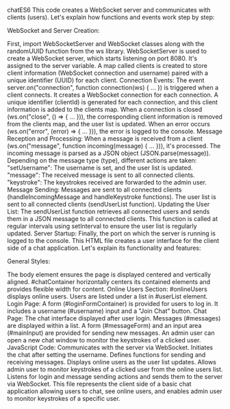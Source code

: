 chatES6
This code creates a WebSocket server and communicates with clients (users). Let's explain how functions and events work step by step:

WebSocket and Server Creation:

First, import WebSocketServer and WebSocket classes along with the randomUUID function from the ws library.
WebSocketServer is used to create a WebSocket server, which starts listening on port 8080. It's assigned to the server variable.
A map called clients is created to store client information (WebSocket connection and username) paired with a unique identifier (UUID) for each client.
Connection Events:
The event server.on("connection", function connection(ws) { ... }) is triggered when a client connects. It creates a WebSocket connection for each connection.
A unique identifier (clientId) is generated for each connection, and this client information is added to the clients map.
When a connection is closed (ws.on("close", () => { ... })), the corresponding client information is removed from the clients map, and the user list is updated.
When an error occurs (ws.on("error", (error) => { ... })), the error is logged to the console.
Message Reception and Processing:
When a message is received from a client (ws.on("message", function incoming(message) { ... })), it's processed.
The incoming message is parsed as a JSON object (JSON.parse(message)).
Depending on the message type (type), different actions are taken:
"setUsername": The username is set, and the user list is updated.
"message": The received message is sent to all connected clients.
"keystroke": The keystrokes received are forwarded to the admin user.
Message Sending:
Messages are sent to all connected clients (handleIncomingMessage and handleKeystroke functions).
The user list is sent to all connected clients (sendUserList function).
Updating the User List:
The sendUserList function retrieves all connected users and sends them in a JSON message to all connected clients.
This function is called at regular intervals using setInterval to ensure the user list is regularly updated.
Server Startup:
Finally, the port on which the server is running is logged to the console.
This HTML file creates a user interface for the client side of a chat application. Let's explain its functionality and features:

General Styles:

The body element ensures the page is displayed centered and vertically aligned.
#chatContainer horizontally centers its contained elements and provides flexible width for content.
Online Users Section:
#onlineUsers displays online users.
Users are listed under a list in #userList element.
Login Page:
A form (#loginFormContainer) is provided for users to log in.
It includes a username (#username) input and a "Join Chat" button.
Chat Page:
The chat interface displayed after user login.
Messages (#messages) are displayed within a list.
A form (#messageForm) and an input area (#mainInput) are provided for sending new messages.
An admin user can open a new chat window to monitor the keystrokes of a clicked user.
JavaScript Code:
Communicates with the server via WebSocket.
Initiates the chat after setting the username.
Defines functions for sending and receiving messages.
Displays online users as the user list updates.
Allows admin user to monitor keystrokes of a clicked user from the online users list.
Listens for login and message sending actions and sends them to the server via WebSocket.
This file represents the client side of a basic chat application allowing users to chat, see online users, and enables admin user to monitor keystrokes of a specific user.
